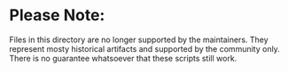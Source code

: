 <!-- (c) https://github.com/MontiCore/monticore -->
# Please Note:

Files in this directory are no longer supported by the maintainers. They
represent mosty historical artifacts and supported by the community only. There
is no guarantee whatsoever that these scripts still work.
